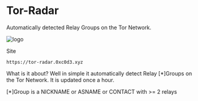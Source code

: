 # Tor-Radar
Automatically detected Relay Groups on the Tor Network.

![logo](https://i.imgur.com/dkTLfas.png)

Site 
```
https://tor-radar.0xc0d3.xyz
```

What is it about? Well in simple it automatically detect Relay [*]Groups on the Tor Network.
It is updated once a hour.

[*]Group is a NICKNAME or ASNAME or CONTACT with >= 2 relays
